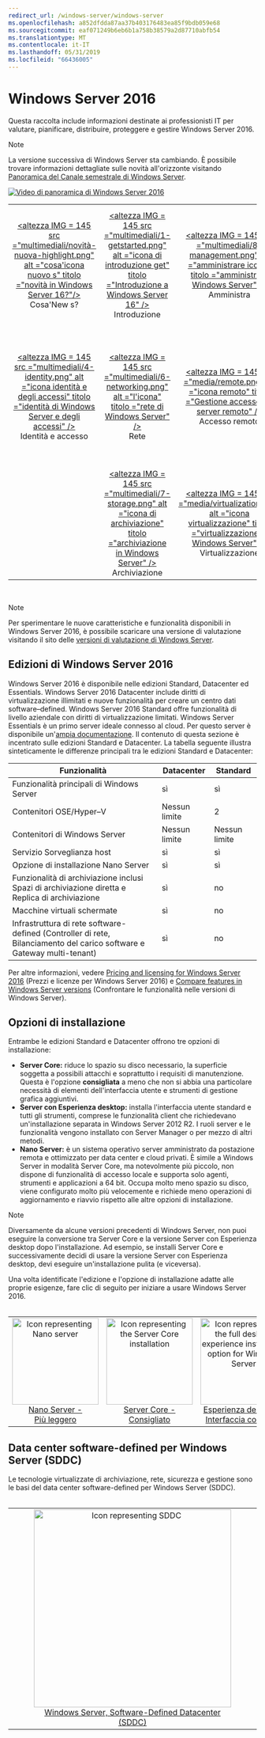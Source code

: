 ```yaml
---
redirect_url: /windows-server/windows-server
ms.openlocfilehash: a852dfdda87aa37b403176483ea85f9bdb059e68
ms.sourcegitcommit: eaf071249b6eb6b1a758b38579a2d87710abfb54
ms.translationtype: MT
ms.contentlocale: it-IT
ms.lasthandoff: 05/31/2019
ms.locfileid: "66436005"
---
```

# <a name="windows-server-2016"></a>Windows Server 2016

Questa raccolta include informazioni destinate ai professionisti IT per valutare, pianificare, distribuire, proteggere e gestire Windows Server 2016.

> [!Note] 
> La versione successiva di Windows Server sta cambiando. È possibile trovare informazioni dettagliate sulle novità all'orizzonte visitando [Panoramica del Canale semestrale di Windows Server](./get-started/semi-annual-channel-overview.md). 

[![Video di panoramica di Windows Server 2016](media/front-page-video.png)](https://www.youtube-nocookie.com/embed/V8oF0JpDzaM)

<table border="0" width="100%" align='center'>
  <tr style="text-align:center;">
    <td align='center' style="width:25%; border:0;">
      <a href="/windows-server/get-started/what-s-new-in-windows-server-2016"> &lt;altezza IMG = 145 src =&quot;multimediali/novità-nuova-highlight.png&quot; alt =&quot;cosa&#39;icona nuovo s&quot; titolo =&quot;novità in Windows Server 16?&quot;/&gt;</a>
        <br/>Cosa&#39;New s?
    </td>
    <td align='center' style="width:25%; border:0;">
      <a href="/windows-server/get-started/server-basics"> &lt;altezza IMG = 145 src =&quot;multimediali/1-getstarted.png&quot; alt =&quot;icona di introduzione get&quot; titolo =&quot;Introduzione a Windows Server 16&quot; /&gt;</a>
      <br/>Introduzione </td>
    <td align='center' style="width:25%; border:0;">
      <a href="/windows-server/administration/index"> &lt;altezza IMG = 145 src =&quot;multimediali/8-management.png&quot; alt =&quot;amministrare icona&quot; titolo =&quot;amministrare Windows Server&quot; /&gt;</a>
      <br/>Amministra </td>
    <td align='center' style="width:25%; border:0;">
      <a href="/windows-server/failover-clustering/failover-clustering-overview"> &lt;altezza IMG = 145 src =&quot;multimediali/3-failover&quot; alt =&quot;icona clustering di Failover&quot; titolo =&quot;Windows Server Failover clustering&quot; /&gt;</a>
      <br/>Clustering di failover </td>
  </tr>
  <tr style="text-align:center;">
    <td align='center' style="width:25%; border:0;"><br/>
      <a href="/windows-server/identity/identity-and-access"> &lt;altezza IMG = 145 src =&quot;multimediali/4-identity.png&quot; alt =&quot;icona identità e degli accessi&quot; titolo =&quot;identità di Windows Server e degli accessi&quot; /&gt;</a>
      <br>Identità e accesso </td>
    <td align='center' style="width:25%; border:0;"><br/>
      <a href="/windows-server/networking/networking"> &lt;altezza IMG = 145 src =&quot;multimediali/6-networking.png&quot; alt =&quot;l'icona&quot; titolo =&quot;rete di Windows Server&quot; /&gt; </a>
      <br/>Rete </td>
    <td align='center' style="width:25%; border:0;"><br/>
      <a href="/windows-server/remote/index"> &lt;altezza IMG = 145 src =&quot;media/remote.png&quot; alt =&quot;icona remoto&quot; titolo =&quot;Gestione accesso e il server remoto&quot; /&gt; </a>
      <br/>Accesso remoto </td>
    <td align='center' style="width:25%; border:0;"><br/>
      <a href="/windows-server/security/security-and-assurance"> &lt;altezza IMG = 145 src =&quot;multimediali/5-Security. PNG&quot; alt =&quot;icona sicurezza&quot; titolo =&quot;Assurance e sicurezza di Windows Server&quot; /&gt; </a>
      <br/>Sicurezza e controllo </td>
  </tr>
  <tr style="text-align:center;">
    <td align='center' style="width:25%; border:0;">&nbsp;</td>
    <td align='center' style="width:25%; border:0;"><br>
      <a href="/windows-server/storage/storage"> &lt;altezza IMG = 145 src =&quot;multimediali/7-storage.png&quot; alt =&quot;icona di archiviazione&quot; titolo =&quot;archiviazione in Windows Server&quot; /&gt; </a>
      <br/>Archiviazione </td>
   <td align='center' style="width:25%; border:0;"><br/>
      <a href="/windows-server/virtualization/virtualization"> &lt;altezza IMG = 145 src =&quot;media/virtualization.png&quot; alt =&quot;icona virtualizzazione&quot; titolo =&quot;virtualizzazione di Windows Server&quot; /&gt;</a>
      <br/>Virtualizzazione </td>
    <td align='center' style="width:25%; border:0;">&nbsp; </td>
  </tr>
</table>

<br/>

> [!Note] 
> Per sperimentare le nuove caratteristiche e funzionalità disponibili in Windows Server 2016, è possibile scaricare una versione di valutazione visitando il sito delle [versioni di valutazione di Windows Server](https://www.microsoft.com/evalcenter/evaluate-windows-server-2016). 


## <a name="windows-server-2016-editions"></a>Edizioni di Windows Server 2016

Windows Server 2016 è disponibile nelle edizioni Standard, Datacenter ed Essentials. Windows Server 2016 Datacenter include diritti di virtualizzazione illimitati e nuove funzionalità per creare un centro dati software–defined. Windows Server 2016 Standard offre funzionalità di livello aziendale con diritti di virtualizzazione limitati. Windows Server Essentials è un primo server ideale connesso al cloud. Per questo server è disponibile un'[ampia documentazione](https://go.microsoft.com/fwlink/?LinkID=827171). Il contenuto di questa sezione è incentrato sulle edizioni Standard e Datacenter. La tabella seguente illustra sinteticamente le differenze principali tra le edizioni Standard e Datacenter:

|Funzionalità|Datacenter|Standard|  
|-------------------|----------|-----------------------|  
|Funzionalità principali di Windows Server| sì| sì|
|Contenitori OSE/Hyper–V|Nessun limite|   2|
|Contenitori di Windows Server|Nessun limite|   Nessun limite|
|Servizio Sorveglianza host| sì| sì|
|Opzione di installazione Nano Server| sì| sì|
|Funzionalità di archiviazione inclusi Spazi di archiviazione diretta e Replica di archiviazione| sì| no|
|Macchine virtuali schermate| sì| no|
|Infrastruttura di rete software-defined (Controller di rete, Bilanciamento del carico software e Gateway multi-tenant)| sì| no|

Per altre informazioni, vedere [Pricing and licensing for Windows Server 2016](https://www.microsoft.com/en-us/cloud-platform/windows-server-pricing) (Prezzi e licenze per Windows Server 2016) e [Compare features in Windows Server versions](https://www.microsoft.com/en-us/cloud-platform/windows-server-comparison) (Confrontare le funzionalità nelle versioni di Windows Server).

## <a name="installation-options"></a>Opzioni di installazione

Entrambe le edizioni Standard e Datacenter offrono tre opzioni di installazione:

- **Server Core:** riduce lo spazio su disco necessario, la superficie soggetta a possibili attacchi e soprattutto i requisiti di manutenzione. Questa è l'opzione **consigliata** a meno che non si abbia una particolare necessità di elementi dell'interfaccia utente e strumenti di gestione grafica aggiuntivi.
- **Server con Esperienza desktop:** installa l'interfaccia utente standard e tutti gli strumenti, comprese le funzionalità client che richiedevano un'installazione separata in Windows Server 2012 R2. I ruoli server e le funzionalità vengono installato con Server Manager o per mezzo di altri metodi.
- **Nano Server:** è un sistema operativo server amministrato da postazione remota e ottimizzato per data center e cloud privati. È simile a Windows Server in modalità Server Core, ma notevolmente più piccolo, non dispone di funzionalità di accesso locale e supporta solo agenti, strumenti e applicazioni a 64 bit. Occupa molto meno spazio su disco, viene configurato molto più velocemente e richiede meno operazioni di aggiornamento e riavvio rispetto alle altre opzioni di installazione.

>[!Note]
> Diversamente da alcune versioni precedenti di Windows Server, non puoi eseguire la conversione tra Server Core e la versione Server con Esperienza desktop dopo l'installazione. Ad esempio, se installi Server Core e successivamente decidi di usare la versione Server con Esperienza desktop, devi eseguire un'installazione pulita (e viceversa).


Una volta identificate l'edizione e l'opzione di installazione adatte alle proprie esigenze, fare clic di seguito per iniziare a usare Windows Server 2016.
<br/>
<br/>

<table border="0" width="100%" align='center'>
  <tr style="text-align:center;">
    <td align='center' style="width:33%; border:0;">
      <a  href="/windows-server/get-started/getting-started-with-nano-server"> <img width="175" src="media/nano.png" alt="Icon representing Nano server" title="Nano Server - Più leggero" /><br/>Nano Server - <br/>Più leggero</a>
    </td>
    <td align='center' style="width:33%; border:0;"><a href="/windows-server/get-started/getting-started-with-server-core"> <img width="175" src="media/servercore.png" alt="Icon representing the Server Core installation" title="Server Core - Consigliato" /><br/>Server Core - <br/>Consigliato</a></td>
   <td align='center' style="width:33%; border:0;"><a href="/windows-server/get-started/getting-started-with-server-with-desktop-experience"><img width="175" src="media/desktop.png" alt="Icon representing the full desktop experience installation option for Windows Server" title="Esperienza desktop - Esperienza completa" /><br/>Esperienza desktop - <br/>Interfaccia completa</a></td>
  </tr>
</table>

## <a name="windows-server-software-defined-datacenter-sddc"></a>Data center software-defined per Windows Server (SDDC)

Le tecnologie virtualizzate di archiviazione, rete, sicurezza e gestione sono le basi del data center software-defined per Windows Server (SDDC).
<br/>
<br/>

<table border="0" width="100%" align='center'>
  <tr style="text-align:center;">
    <td align='center' style="width:10%; border:0;"></td>
    <td align='center' style="width:50%; border:0;"><a href="/windows-server/sddc"><img width="400" src="media/sddc/WS16-heading.png" alt="Icon representing SDDC" title="Data center software-defined per Windows Server (SDDC)" /><br/>Windows Server, Software-Defined Datacenter (SDDC)</a></td>
    <td align='center' style="width:10%; border:0;"></td>
  </tr>
</table>
